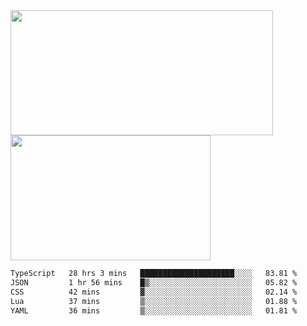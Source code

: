 <a href="https://github.com/anuraghazra/github-readme-stats">
  <img height=200 width=420 align="center" src="https://github-readme-stats.vercel.app/api?username=airRnot1106&hide_title=true&show_icons=true&rank_icon=github" />
</a>
<a href="https://github.com/anuraghazra/convoychat">
  <img height=200 width=320 align="center" src="https://github-readme-stats.vercel.app/api/top-langs/?username=airRnot1106&hide_title=true&layout=compact&hide=html,css" />
</a>

<!--START_SECTION:waka-->

```txt
TypeScript   28 hrs 3 mins   █████████████████████░░░░   83.81 %
JSON         1 hr 56 mins    █▒░░░░░░░░░░░░░░░░░░░░░░░   05.82 %
CSS          42 mins         ▓░░░░░░░░░░░░░░░░░░░░░░░░   02.14 %
Lua          37 mins         ▒░░░░░░░░░░░░░░░░░░░░░░░░   01.88 %
YAML         36 mins         ▒░░░░░░░░░░░░░░░░░░░░░░░░   01.81 %
```

<!--END_SECTION:waka-->
